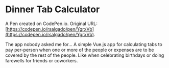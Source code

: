 # Dinner Tab Calculator

A Pen created on CodePen.io. Original URL: [https://codepen.io/rsalgado/pen/YgrxVb](https://codepen.io/rsalgado/pen/YgrxVb).

The app nobody asked me for...
A simple Vue.js app for calculating tabs to pay per-person when one or more of the people or expenses are to be covered by the rest of the people. Like when celebrating birthdays or doing farewells for friends or coworkers.
